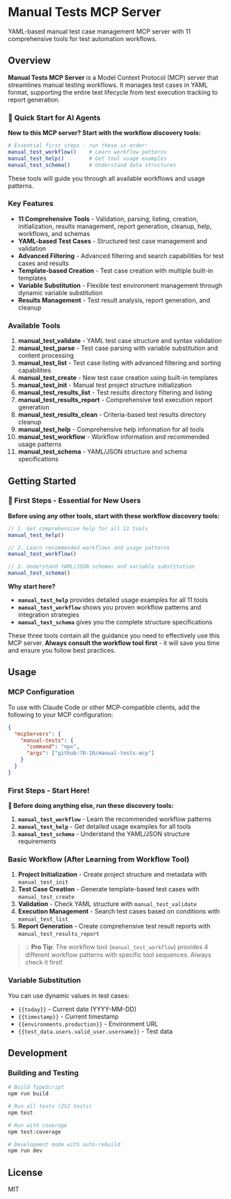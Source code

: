 # Manual Tests MCP Server

YAML-based manual test case management MCP server with 11 comprehensive tools for test automation workflows.

## Overview

**Manual Tests MCP Server** is a Model Context Protocol (MCP) server that streamlines manual testing workflows. It manages test cases in YAML format, supporting the entire test lifecycle from test execution tracking to report generation.

### 🎯 Quick Start for AI Agents

**New to this MCP server? Start with the workflow discovery tools:**

```bash
# Essential first steps - run these in order:
manual_test_workflow()    # Learn workflow patterns
manual_test_help()        # Get tool usage examples  
manual_test_schema()      # Understand data structures
```

These tools will guide you through all available workflows and usage patterns.

### Key Features

- **11 Comprehensive Tools** - Validation, parsing, listing, creation, initialization, results management, report generation, cleanup, help, workflows, and schemas
- **YAML-based Test Cases** - Structured test case management and validation
- **Advanced Filtering** - Advanced filtering and search capabilities for test cases and results
- **Template-based Creation** - Test case creation with multiple built-in templates
- **Variable Substitution** - Flexible test environment management through dynamic variable substitution
- **Results Management** - Test result analysis, report generation, and cleanup

### Available Tools

1. **manual_test_validate** - YAML test case structure and syntax validation
2. **manual_test_parse** - Test case parsing with variable substitution and content processing
3. **manual_test_list** - Test case listing with advanced filtering and sorting capabilities
4. **manual_test_create** - New test case creation using built-in templates
5. **manual_test_init** - Manual test project structure initialization
6. **manual_test_results_list** - Test results directory filtering and listing
7. **manual_test_results_report** - Comprehensive test execution report generation
8. **manual_test_results_clean** - Criteria-based test results directory cleanup
9. **manual_test_help** - Comprehensive help information for all tools
10. **manual_test_workflow** - Workflow information and recommended usage patterns
11. **manual_test_schema** - YAML/JSON structure and schema specifications

## Getting Started

### 🚀 First Steps - Essential for New Users

**Before using any other tools, start with these workflow discovery tools:**

```typescript
// 1. Get comprehensive help for all 11 tools
manual_test_help()

// 2. Learn recommended workflows and usage patterns  
manual_test_workflow()

// 3. Understand YAML/JSON schemas and variable substitution
manual_test_schema()
```

**Why start here?**
- **`manual_test_help`** provides detailed usage examples for all 11 tools
- **`manual_test_workflow`** shows you proven workflow patterns and integration strategies
- **`manual_test_schema`** gives you the complete structure specifications

These three tools contain all the guidance you need to effectively use this MCP server. **Always consult the workflow tool first** - it will save you time and ensure you follow best practices.

## Usage

### MCP Configuration

To use with Claude Code or other MCP-compatible clients, add the following to your MCP configuration:

```json
{
  "mcpServers": {
    "manual-tests": {
      "command": "npx",
      "args": ["github:70-10/manual-tests-mcp"]
    }
  }
}
```

### First Steps - Start Here!

**🎯 Before doing anything else, run these discovery tools:**

1. **`manual_test_workflow`** - Learn the recommended workflow patterns
2. **`manual_test_help`** - Get detailed usage examples for all tools  
3. **`manual_test_schema`** - Understand the YAML/JSON structure requirements

### Basic Workflow (After Learning from Workflow Tool)

1. **Project Initialization** - Create project structure and metadata with `manual_test_init`
2. **Test Case Creation** - Generate template-based test cases with `manual_test_create`
3. **Validation** - Check YAML structure with `manual_test_validate`
4. **Execution Management** - Search test cases based on conditions with `manual_test_list`
5. **Report Generation** - Create comprehensive test result reports with `manual_test_results_report`

> 💡 **Pro Tip**: The workflow tool (`manual_test_workflow`) provides 4 different workflow patterns with specific tool sequences. Always check it first!

### Variable Substitution

You can use dynamic values in test cases:

- `{{today}}` - Current date (YYYY-MM-DD)
- `{{timestamp}}` - Current timestamp
- `{{environments.production}}` - Environment URL
- `{{test_data.users.valid_user.username}}` - Test data

## Development

### Building and Testing

```bash
# Build TypeScript
npm run build

# Run all tests (252 tests)
npm test

# Run with coverage
npm test:coverage

# Development mode with auto-rebuild
npm run dev
```

## License

MIT
